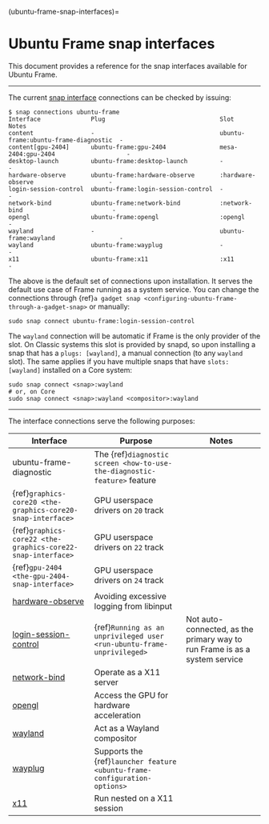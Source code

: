 (ubuntu-frame-snap-interfaces)=

# Ubuntu Frame snap interfaces

This document provides a reference for the snap interfaces available for Ubuntu Frame.

______________________________________________________________________

The current [snap interface](https://snapcraft.io/docs/supported-interfaces) connections can be checked by issuing:

```
$ snap connections ubuntu-frame
Interface              Plug                                Slot                                  Notes
content                -                                   ubuntu-frame:ubuntu-frame-diagnostic  -
content[gpu-2404]      ubuntu-frame:gpu-2404               mesa-2404:gpu-2404                    -
desktop-launch         ubuntu-frame:desktop-launch         -                                     -
hardware-observe       ubuntu-frame:hardware-observe       :hardware-observe                     -
login-session-control  ubuntu-frame:login-session-control  -                                     -
network-bind           ubuntu-frame:network-bind           :network-bind                         -
opengl                 ubuntu-frame:opengl                 :opengl                               -
wayland                -                                   ubuntu-frame:wayland                  -
wayland                ubuntu-frame:wayplug                -                                     -
x11                    ubuntu-frame:x11                    :x11                                  -
```

The above is the default set of connections upon installation. It serves the default use case of Frame running as a system service. You can change the connections through {ref}`a gadget snap <configuring-ubuntu-frame-through-a-gadget-snap>` or manually:

```
sudo snap connect ubuntu-frame:login-session-control
```

The `wayland` connection will be automatic if Frame is the only provider of the slot. On Classic systems this slot is provided by snapd, so upon installing a snap that has a `plugs: [wayland]`, a manual connection (to any `wayland` slot). The same applies if you have multiple snaps that have `slots: [wayland]` installed on a Core system:

```
sudo snap connect <snap>:wayland
# or, on Core
sudo snap connect <snap>:wayland <compositor>:wayland
```

______________________________________________________________________

The interface connections serve the following purposes:

| Interface                                                                          | Purpose                                                                   | Notes                                                                      |
| ---------------------------------------------------------------------------------- | ------------------------------------------------------------------------- | -------------------------------------------------------------------------- |
| ubuntu-frame-diagnostic                                                            | The {ref}`diagnostic screen <how-to-use-the-diagnostic-feature>` feature  |                                                                            |
| {ref}`graphics-core20 <the-graphics-core20-snap-interface>`                        | GPU userspace drivers on `20` track                                       |                                                                            |
| {ref}`graphics-core22 <the-graphics-core22-snap-interface>`                        | GPU userspace drivers on `22` track                                       |                                                                            |
| {ref}`gpu-2404 <the-gpu-2404-snap-interface>`                                      | GPU userspace drivers on `24` track                                       |                                                                            |
| [hardware-observe](https://snapcraft.io/docs/hardware-observe-interface)           | Avoiding excessive logging from libinput                                  |                                                                            |
| [login-session-control](https://snapcraft.io/docs/login-session-control-interface) | {ref}`Running as an unprivileged user <run-ubuntu-frame-unprivileged>`    | Not auto-connected, as the primary way to run Frame is as a system service |
| [network-bind](https://snapcraft.io/docs/network-bind-interface)                   | Operate as a X11 server                                                   |                                                                            |
| [opengl](https://snapcraft.io/docs/opengl-interface)                               | Access the GPU for hardware acceleration                                  |                                                                            |
| [wayland](https://snapcraft.io/docs/wayland-interface)                             | Act as a Wayland compositor                                               |                                                                            |
| [wayplug](https://snapcraft.io/docs/wayland-interface)                             | Supports the {ref}`launcher feature <ubuntu-frame-configuration-options>` |                                                                            |
| [x11](https://snapcraft.io/docs/x11-interface)                                     | Run nested on a X11 session                                               |                                                                            |
